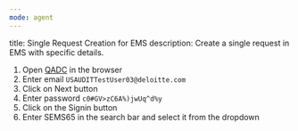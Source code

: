 ```yaml
---
mode: agent
---
```

title: Single Request Creation for EMS
description: Create a single request in EMS with specific details.

1. Open [QADC](https://qadcportal.aaps.deloitte.com/) in the browser
2. Enter email `USAUDITTestUser03@deloitte.com`
3. Click on Next button
4. Enter password `c0#GV>zC6A%)jwUq^d%y`
5. Click on the Signin button
6. Enter SEMS65 in the search bar and select it from the dropdown   
